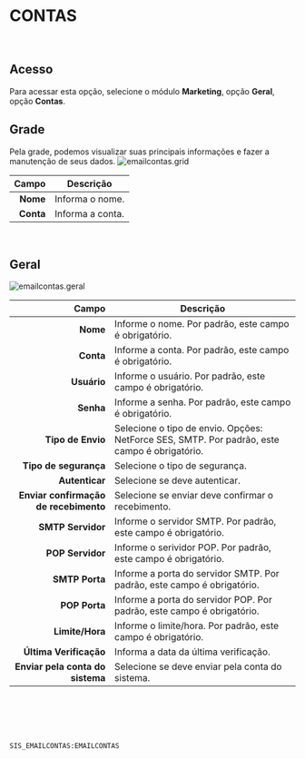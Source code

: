 # CONTAS
<br>

## Acesso
Para acessar esta opção, selecione o módulo **Marketing**, opção **Geral**, opção **Contas**.
<br>

## Grade
Pela grade, podemos visualizar suas principais informações e fazer a manutenção de seus dados.
![emailcontas.grid](https://raw.githubusercontent.com/netforcews/docs-siscom/master/marketing/imagens/emailcontas.grid.png)

Campo | Descrição
--:|---
**Nome** | Informa o nome.
**Conta** | Informa a conta.
<br>

## Geral
![emailcontas.geral](https://raw.githubusercontent.com/netforcews/docs-siscom/master/marketing/imagens/emailcontas.geral.png)

Campo | Descrição
--:|---
**Nome** | Informe o nome. Por padrão, este campo é obrigatório.
**Conta** | Informe a conta. Por padrão, este campo é obrigatório.
**Usuário** | Informe o usuário. Por padrão, este campo é obrigatório.
**Senha** | Informe a senha. Por padrão, este campo é obrigatório.
**Tipo de Envio** | Selecione o tipo de envio. Opções: NetForce SES, SMTP. Por padrão, este campo é obrigatório.
**Tipo de segurança** | Selecione o tipo de segurança.
**Autenticar** | Selecione se deve autenticar.
**Enviar confirmação de recebimento** | Selecione se enviar deve confirmar o recebimento.
**SMTP Servidor** | Informe o servidor SMTP. Por padrão, este campo é obrigatório.
**POP Servidor** | Informe o serividor POP. Por padrão, este campo é obrigatório.
**SMTP Porta** | Informe a porta do servidor SMTP. Por padrão, este campo é obrigatório.
**POP Porta** | Informe a porta do servidor POP. Por padrão, este campo é obrigatório.
**Limite/Hora** | Informe o limite/hora. Por padrão, este campo é obrigatório.
**Última Verificação** | Informa a data da última verificação.
**Enviar pela conta do sistema** | Selecione se deve enviar pela conta do sistema.
<br>
<br>
<br>
<br>

```SIS_EMAILCONTAS:EMAILCONTAS```
